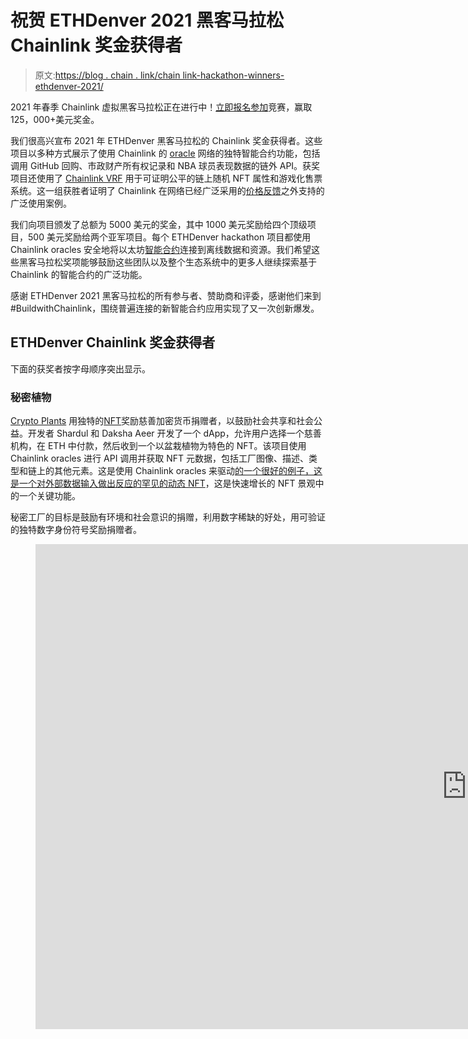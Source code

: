 # 祝贺 ETHDenver 2021 黑客马拉松 Chainlink 奖金获得者

> 原文:[https://blog . chain . link/chain link-hackathon-winners-ethdenver-2021/](https://blog.chain.link/chainlink-hackathon-winners-ethdenver-2021/)

2021 年春季 Chainlink 虚拟黑客马拉松正在进行中！[立即报名参加](https://chain.link/hackathon)竞赛，赢取 125，000+美元奖金。

我们很高兴宣布 2021 年 ETHDenver 黑客马拉松的 Chainlink 奖金获得者。这些项目以多种方式展示了使用 Chainlink 的 [oracle](https://chain.link/education/blockchain-oracles) 网络的独特智能合约功能，包括调用 GitHub 回购、市政财产所有权记录和 NBA 球员表现数据的链外 API。获奖项目还使用了 [Chainlink VRF](https://chain.link/solutions/chainlink-vrf) 用于可证明公平的链上随机 NFT 属性和游戏化售票系统。这一组获胜者证明了 Chainlink 在网络已经广泛采用的[价格反馈](https://data.chain.link/)之外支持的广泛使用案例。

我们向项目颁发了总额为 5000 美元的奖金，其中 1000 美元奖励给四个顶级项目，500 美元奖励给两个亚军项目。每个 ETHDenver hackathon 项目都使用 Chainlink oracles 安全地将以太坊[智能合约](https://chain.link/education/smart-contracts)连接到离线数据和资源。我们希望这些黑客马拉松奖项能够鼓励这些团队以及整个生态系统中的更多人继续探索基于 Chainlink 的智能合约的广泛功能。

感谢 ETHDenver 2021 黑客马拉松的所有参与者、赞助商和评委，感谢他们来到#BuildwithChainlink，围绕普遍连接的新智能合约应用实现了又一次创新爆发。

## ETHDenver Chainlink 奖金获得者

下面的获奖者按字母顺序突出显示。

### 秘密植物

[Crypto Plants](https://devfolio.co/submissions/crypto-plants-save-the-planet-with-awesome-nfts-b065) 用独特的[NFT](https://chain.link/education/nfts)奖励慈善加密货币捐赠者，以鼓励社会共享和社会公益。开发者 Shardul 和 Daksha Aeer 开发了一个 dApp，允许用户选择一个慈善机构，在 ETH 中付款，然后收到一个以盆栽植物为特色的 NFT。该项目使用 Chainlink oracles 进行 API 调用并获取 NFT 元数据，包括工厂图像、描述、类型和链上的其他元素。这是使用 Chainlink oracles 来驱动[的一个很好的例子，这是一个对外部数据输入做出反应的罕见的动态 NFT](https://blog.chain.link/create-dynamic-nfts-using-chainlink-oracles/)，这是快速增长的 NFT 景观中的一个关键功能。

秘密工厂的目标是鼓励有环境和社会意识的捐赠，利用数字稀缺的好处，用可验证的独特数字身份符号奖励捐赠者。

<figure class="kg-card kg-embed-card"><iframe title="CryptoPlants: Save the planet with awesome NFTs!" width="1380" height="776" src="https://www.youtube.com/embed/hEQhkpeNfIA?feature=oembed" frameborder="0" allow="accelerometer; autoplay; clipboard-write; encrypted-media; gyroscope; picture-in-picture" allowfullscreen=""></div> </div> <div> <h3/> <h3 id="identity-lego-starter-set" style="text-align: left;">身份乐高初学者套装</h3> <p style="text-align: left;">开发人员格雷文·普雷斯特、科迪·哈特菲尔德、威尔·霍尔科姆和埃里克·塞格勒姆创建了<a href="https://devfolio.co/submissions/all-in-on-idx-7fb5">身份乐高启动集</a>，这是可组合的身份组件，链上服务可以使用它们来构建一组定制的用户身份需求。这一概念证明侧重于科罗拉多 ID 系统，并允许智能合同基于 ID 源与数据(如以太坊钱包地址或物理地址)的批准匹配来触发事件。</p> <p style="text-align: left;">Identity Lego Starter Set 利用 Chainlink oracles 来验证用户是否根据市政记录拥有丹佛地区的一块房地产。该项目使用一个<a href="https://blog.chain.link/build-and-use-external-adapters/"> Chainlink 外部适配器</a>来访问公开可用的数据和精确的名称匹配，允许智能合同将数据与用户的数字身份证凭证进行比较。Starter Set 是另一个引人注目的例子，说明项目如何利用 Chainlink 的防篡改 oracle 网络为位于区块链的<a href="https://blog.chain.link/digital-identity-on-the-blockchain/">D-ID 解决方案安全地获取外部数据。</a></p> <div class="ast-oembed-container"><iframe loading="lazy" title="Identity Lego Starter Set - ETHDenver 2021 BUIDLathon Project" width="1380" height="776" src="https://www.youtube.com/embed/Vcx0UhdQ5S4?feature=oembed" frameborder="0" allow="accelerometer; autoplay; clipboard-write; encrypted-media; gyroscope; picture-in-picture" allowfullscreen=""/></div> <h3/> <h3 id="pr-ce" style="text-align: left;">公关！土木工程师</h3> <p style="text-align: left;">在<a href="https://devfolio.co/submissions/stonks-9f8d">公关！ce </a>项目，开发人员安韦希·阿纳瓦迪亚、伊山·吉米尔、萨姆·奥伦德和贾斯拉杰·贝迪构建了一个竞争性交易平台，可用于赚取高性能资产的奖励。对于这一概念的证明，公关！ce 团队发布了将 NBA 球员作为可交易资产的令牌，并使用 Chainlink oracles 调用链外 NBA 球员数据来确定性能指标。公关！ce 可以最好地理解为基于区块链的幻想体育模型，但也可以应用于其他零和绩效资产，如量数据、投票和其他基于排名的指标。</p> <p style="text-align: left;">使用 ETH，用户购买给定资产的股份作为 ERC-1155 半可替代令牌(SFT)，在本例中是一名 NBA 球员。然后公关！ce 使用 Chainlink 调用玩家表现数据来确定哪些玩家在给定的一周内表现较好。然后，智能合约将 ETH 奖励分配给表现最佳的股东。在赛季结束时，给定球员中拥有最高份额的用户将获得一个独特的球员 NFT 作为奖杯，并可以选择用公关收入捐赠给慈善机构！ce 礼宾费。</p> <figure class="kg-card kg-embed-card"> <div class="fluid-width-video-container"> <div class="ast-oembed-container"><iframe loading="lazy" title="Pr!ce ETH Demo Video" width="1380" height="776" src="https://www.youtube.com/embed/-9Gg32HvoHQ?feature=oembed" frameborder="0" allow="accelerometer; autoplay; clipboard-write; encrypted-media; gyroscope; picture-in-picture" allowfullscreen=""/></div> </div> <div> <h3/> <h3 id="trucol" style="text-align: left;">特鲁科斯</h3> <p style="text-align: left;">由 Victoria Bosch、Marc Droogh、Kirina van der Bijl 和 Akke Toeter 组成的开发团队<a href="https://devfolio.co/submissions/trucol-e288"> TruCol </a>创建了一个奖金丰厚的智能合约平台，用于在信任最小化的开发环境中进行测试驱动编程。用户在平台上发布测试和赏金，智能合约中注明技术规格，当赏金猎人达到规格时，智能合约支付赏金。</p> <p style="text-align: left;">TruCol 建议将这个平台用作潜在求职者的测试环境，雇主在智能合同中发布问题和解决方案的代码，并选择提供正确解决方案的赏金猎人申请人。TruCol 使用<a href="https://chain.link/solutions/chainlink-vrf"> Chainlink VRF </a>安全地随机化赏金猎人收到的问题解决方案集，防止任何人在测试系统中作弊，并给每个赏金猎人一个可证明公平的任务。该平台的另一个实现使用 Chainlink oracles 来读取给定的 GitHub 存储库 API，以检测存储库中的持续集成，因此赏金猎人可以通过拉请求提交代码，任何合并的更改都会触发智能合同来支付赏金。</p> <div class="ast-oembed-container"><iframe loading="lazy" title="TruCol project" src="https://player.vimeo.com/video/511643023?dnt=1&amp;app_id=122963" width="728" height="1000" frameborder="0" allow="autoplay; fullscreen; picture-in-picture" allowfullscreen=""/></div> <p> </p> <h2 id="runner-up-prizes" style="text-align: left;">亚军奖品</h2> <h3 id="the-daomv" style="text-align: left;">DaoMV</h3> <p style="text-align: left;"><a href="https://devfolio.co/submissions/the-daomv-2ff9"> DaoMV </a>使用 Chainlink VRF 为 ID 号创建随机化。</p> <h3 id="unirace" style="text-align: left;">单面图案的</h3> <p style="text-align: left;">Unirace 使用 VRF 的 Chainlink 在一场使用 NFT 门票的虚拟比赛中随机选择获胜者。</p> <hr/> <h2 id="join-the-spring-2021-chainlink-virtual-hackathon" style="text-align: left;">加入 2021 年春季 Chainlink 虚拟黑客马拉松</h2> <p style="text-align: left;">祝贺获奖者，感谢所有在 ETHDenver 2021 黑客马拉松中使用 Chainlink 的开发者。我们总是很高兴看到我们的社区使用 Chainlink 的分散式 oracle 网络来扩展以太坊生态系统的功能。</p> <p style="text-align: left;">2021 年春季 Chainlink 虚拟黑客马拉松已经正式开始，所以请务必今天就报名参加我们最大的黑客马拉松。hackathon 是一个绝佳的机会，您可以利用 Chainlink 提升您的智能合同开发水平，向该领域的顶级团队学习，并争夺超过 125，000 美元的奖金。注册将一直开放到黑客马拉松中途，所以<a href="https://chain.link/hackathon">今天就注册</a>来确保你的位置。</p> <p style="text-align: left;">如果您是一名开发人员，并且需要资源将您的应用程序连接到<a href="https://docs.chain.link/docs/using-chainlink-reference-contracts"> Chainlink Price Feeds </a>、<a href="https://docs.chain.link/docs/chainlink-vrf"> Chainlink VRF </a>，或者<a href="https://docs.chain.link/docs/request-and-receive-data">访问任何 API </a>，请访问<a href="https://docs.chain.link/">开发人员文档</a>并加入<a href="https://discordapp.com/invite/aSK4zew"> Discord </a>中的技术讨论。如果您想安排一次电话会议来更深入地讨论集成，请联系此处的。</p> </div> </figure> </div> </figure> <div class="widget_tag_cloud tag-list"/> </body> </html></iframe></figure>